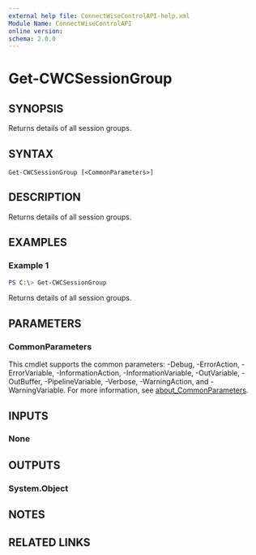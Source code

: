 ```yaml
---
external help file: ConnectWiseControlAPI-help.xml
Module Name: ConnectWiseControlAPI
online version:
schema: 2.0.0
---
```


# Get-CWCSessionGroup

## SYNOPSIS
Returns details of all session groups.

## SYNTAX

```
Get-CWCSessionGroup [<CommonParameters>]
```

## DESCRIPTION
Returns details of all session groups.

## EXAMPLES

### Example 1
```powershell
PS C:\> Get-CWCSessionGroup
```

Returns details of all session groups.

## PARAMETERS

### CommonParameters
This cmdlet supports the common parameters: -Debug, -ErrorAction, -ErrorVariable, -InformationAction, -InformationVariable, -OutVariable, -OutBuffer, -PipelineVariable, -Verbose, -WarningAction, and -WarningVariable. For more information, see [about_CommonParameters](http://go.microsoft.com/fwlink/?LinkID=113216).

## INPUTS

### None
## OUTPUTS

### System.Object
## NOTES

## RELATED LINKS
